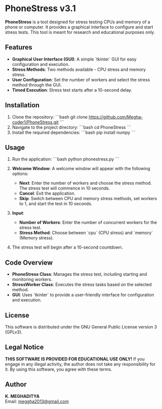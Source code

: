 # PhoneStress v3.1

**PhoneStress** is a tool designed for stress testing CPUs and memory of a phone or computer. It provides a graphical interface to configure and start stress tests. This tool is meant for research and educational purposes only.

## Features

- **Graphical User Interface (GUI)**: A simple \`tkinter\` GUI for easy configuration and execution.
- **Stress Methods**: Two methods available - CPU stress and memory stress.
- **User Configuration**: Set the number of workers and select the stress method through the GUI.
- **Timed Execution**: Stress test starts after a 10-second delay.

## Installation

1. Clone the repository:
   \`\`\`bash
   git clone https://github.com/Megha-coder1/PhoneStress.git
   \`\`\`
2. Navigate to the project directory:
   \`\`\`bash
   cd PhoneStress
   \`\`\`
3. Install the required dependencies:
   \`\`\`bash
   pip install numpy
   \`\`\`

## Usage

1. Run the application:
   \`\`\`bash
   python phonestress.py
   \`\`\`
2. **Welcome Window**: A welcome window will appear with the following options:
   - **Next**: Enter the number of workers and choose the stress method. The stress test will commence in 10 seconds.
   - **Cancel**: Exit the application.
   - **Skip**: Switch between CPU and memory stress methods, set workers to 1, and start the test in 10 seconds.

3. **Input**:
   - **Number of Workers**: Enter the number of concurrent workers for the stress test.
   - **Stress Method**: Choose between \`cpu\` (CPU stress) and \`memory\` (Memory stress).

4. The stress test will begin after a 10-second countdown.

## Code Overview

- **PhoneStress Class**: Manages the stress test, including starting and monitoring workers.
- **StressWorker Class**: Executes the stress tasks based on the selected method.
- **GUI**: Uses \`tkinter\` to provide a user-friendly interface for configuration and execution.

## License

This software is distributed under the GNU General Public License version 3 (GPLv3).

## Legal Notice

**THIS SOFTWARE IS PROVIDED FOR EDUCATIONAL USE ONLY!** If you engage in any illegal activity, the author does not take any responsibility for it. By using this software, you agree with these terms.

## Author

**K. MEGHADITYA**  
Email: [meggha2013@gmail.com](mailto:meggha2013@gmail.com)
